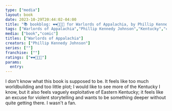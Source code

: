 ```yaml
---
type: ["media"]
layout: book
date: 2023-10-29T20:44:02-04:00
title: "📚 bookblog: ❤️❤️🖤🖤🖤 for Warlords of Appalachia, by Phillip Kennedy Johnson"
tags: ["Warlords of Appalachia","Phillip Kennedy Johnson","Kentucky","comics"]
media: ["book","comic"]
titles: ["Warlords of Appalachia"]
creators: ["Phillip Kennedy Johnson"]
series: [""]
franchise: [""]
ratings: ["❤️❤️🖤🖤🖤"]
params:
  entry:
---
```

I don't know what this book is supposed to be. It feels like too much worldbuilding and too little plot; I would like to see more of the Kentucky I know, but it also feels vaguely exploitative of Eastern Kentucky; it feels like an excuse for violent storytelling and wants to be something deeper without quite getting there. I wasn't a fan.
